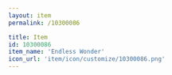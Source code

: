 ```yaml
---
layout: item
permalink: /10300086

title: Item
id: 10300086
item_name: 'Endless Wonder'
icon_url: 'item/icon/customize/10300086.png'
---
```

